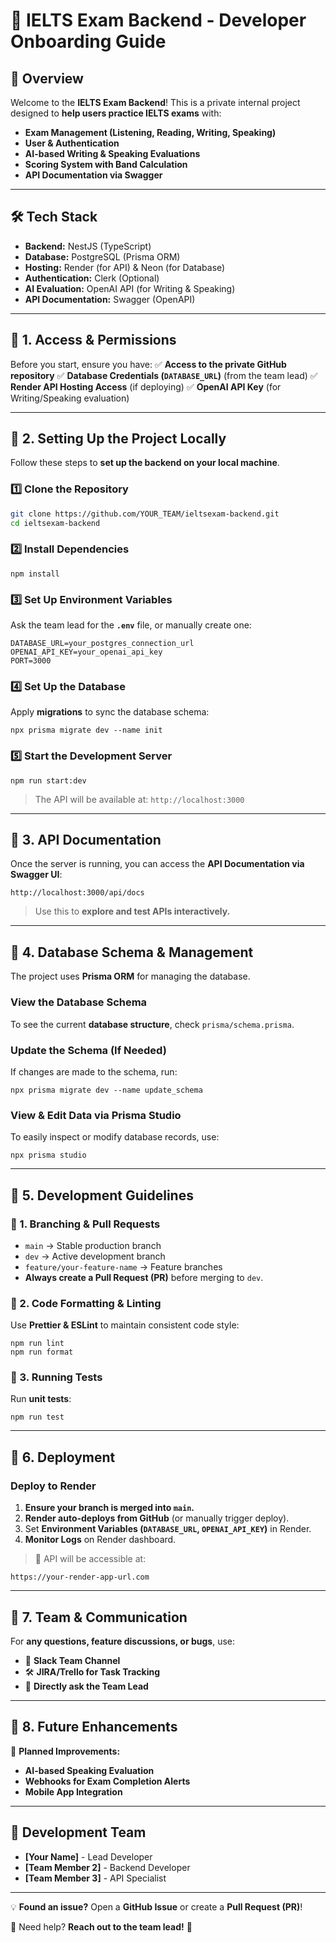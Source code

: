 # 🎯 IELTS Exam Backend - Developer Onboarding Guide

## 🚀 Overview
Welcome to the **IELTS Exam Backend**! This is a private internal project designed to **help users practice IELTS exams** with:
- **Exam Management (Listening, Reading, Writing, Speaking)**
- **User & Authentication**
- **AI-based Writing & Speaking Evaluations**
- **Scoring System with Band Calculation**
- **API Documentation via Swagger**

---

## 🛠️ Tech Stack
- **Backend:** NestJS (TypeScript)
- **Database:** PostgreSQL (Prisma ORM)
- **Hosting:** Render (for API) & Neon (for Database)
- **Authentication:** Clerk (Optional)
- **AI Evaluation:** OpenAI API (for Writing & Speaking)
- **API Documentation:** Swagger (OpenAPI)

---

## 📌 **1. Access & Permissions**
Before you start, ensure you have:
✅ **Access to the private GitHub repository**
✅ **Database Credentials (`DATABASE_URL`)** (from the team lead)
✅ **Render API Hosting Access** (if deploying)
✅ **OpenAI API Key** (for Writing/Speaking evaluation)

---

## 📌 **2. Setting Up the Project Locally**
Follow these steps to **set up the backend on your local machine**.

### **1️⃣ Clone the Repository**
```bash
git clone https://github.com/YOUR_TEAM/ieltsexam-backend.git
cd ieltsexam-backend

```

### **2️⃣ Install Dependencies**

```
npm install

```

### **3️⃣ Set Up Environment Variables**

Ask the team lead for the **`.env`** file, or manually create one:

```
DATABASE_URL=your_postgres_connection_url
OPENAI_API_KEY=your_openai_api_key
PORT=3000

```

### **4️⃣ Set Up the Database**

Apply **migrations** to sync the database schema:

```
npx prisma migrate dev --name init

```

### **5️⃣ Start the Development Server**

```
npm run start:dev

```

> The API will be available at: `http://localhost:3000`

* * * * *

📌 **3\. API Documentation**
----------------------------

Once the server is running, you can access the **API Documentation via Swagger UI**:

```
http://localhost:3000/api/docs

```

> Use this to **explore and test APIs interactively.**

* * * * *

📌 **4\. Database Schema & Management**
---------------------------------------

The project uses **Prisma ORM** for managing the database.

### **View the Database Schema**

To see the current **database structure**, check `prisma/schema.prisma`.

### **Update the Schema (If Needed)**

If changes are made to the schema, run:

```
npx prisma migrate dev --name update_schema

```

### **View & Edit Data via Prisma Studio**

To easily inspect or modify database records, use:

```
npx prisma studio

```

* * * * *

📌 **5\. Development Guidelines**
---------------------------------

### **🔹 1. Branching & Pull Requests**

-   `main` → Stable production branch
-   `dev` → Active development branch
-   `feature/your-feature-name` → Feature branches
-   **Always create a Pull Request (PR)** before merging to `dev`.

### **🔹 2. Code Formatting & Linting**

Use **Prettier & ESLint** to maintain consistent code style:

```
npm run lint
npm run format

```

### **🔹 3. Running Tests**

Run **unit tests**:

```
npm run test

```

* * * * *

📌 **6\. Deployment**
---------------------

### **Deploy to Render**

1.  **Ensure your branch is merged into `main`.**
2.  **Render auto-deploys from GitHub** (or manually trigger deploy).
3.  Set **Environment Variables (`DATABASE_URL`, `OPENAI_API_KEY`)** in Render.
4.  **Monitor Logs** on Render dashboard.

> 🚀 API will be accessible at:

```
https://your-render-app-url.com

```

* * * * *

📌 **7\. Team & Communication**
-------------------------------

For **any questions, feature discussions, or bugs**, use:

-   📝 **Slack Team Channel**
-   🛠️ **JIRA/Trello for Task Tracking**
-   📩 **Directly ask the Team Lead**

* * * * *

📌 **8\. Future Enhancements**
------------------------------

🚀 **Planned Improvements:**

-   **AI-based Speaking Evaluation**
-   **Webhooks for Exam Completion Alerts**
-   **Mobile App Integration**

* * * * *

👥 **Development Team**
-----------------------

-   **[Your Name]** - Lead Developer
-   **[Team Member 2]** - Backend Developer
-   **[Team Member 3]** - API Specialist

* * * * *

💡 **Found an issue?** Open a **GitHub Issue** or create a **Pull Request (PR)**!

📩 Need help? **Reach out to the team lead!** 🚀
